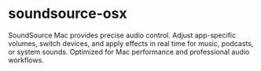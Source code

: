 # soundsource-osx
SoundSource Mac provides precise audio control. Adjust app-specific volumes, switch devices, and apply effects in real time for music, podcasts, or system sounds. Optimized for Mac performance and professional audio workflows.
